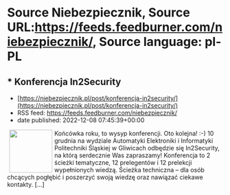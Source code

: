 # Source Niebezpiecznik, Source URL:https://feeds.feedburner.com/niebezpiecznik/, Source language: pl-PL

## * Konferencja In2Security
 - [https://niebezpiecznik.pl/post/konferencja-in2security/](https://niebezpiecznik.pl/post/konferencja-in2security/)
 - RSS feed: https://feeds.feedburner.com/niebezpiecznik/
 - date published: 2022-12-08 07:45:39+00:00

<a href="https://niebezpiecznik.pl/post/konferencja-in2security/"><img align="left" alt="" class="alignleft wp-post-image tfe" height="100" hspace="5" src="https://niebezpiecznik.pl/wp-content/uploads/2022/12/In2Security2022-150x150.png" title="" width="100" /></a>Końcówka roku, to wysyp konferencji. Oto kolejna! :-) 10 grudnia na wydziale Automatyki Elektroniki i Informatyki Politechniki Śląskiej w Gliwicach odbędzie się In2Security, na którą serdecznie Was zapraszamy! Konferencja to 2 ścieżki tematyczne, 12 prelegentów i 12 prelekcji wypełnionych wiedzą. Ścieżka techniczna &#8211; dla osób chcących pogłębić i poszerzyć swoją wiedzę oraz nawiązać ciekawe kontakty. [&#8230;]

